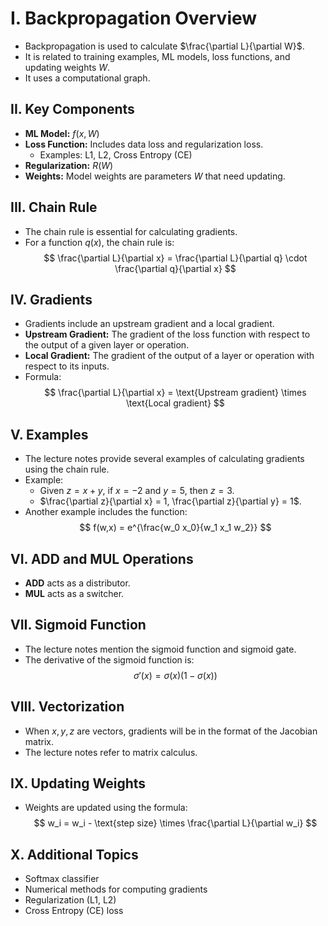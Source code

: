 # I. Backpropagation Overview

- Backpropagation is used to calculate $\frac{\partial L}{\partial W}$.
- It is related to training examples, ML models, loss functions, and updating weights $W$.
- It uses a computational graph.

## II. Key Components

- **ML Model:** $f(x, W)$
- **Loss Function:** Includes data loss and regularization loss.
  - Examples: L1, L2, Cross Entropy (CE)
- **Regularization:** $R(W)$
- **Weights:** Model weights are parameters $W$ that need updating.

## III. Chain Rule

- The chain rule is essential for calculating gradients.
- For a function $q(x)$, the chain rule is:
  $$
  \frac{\partial L}{\partial x} = \frac{\partial L}{\partial q} \cdot \frac{\partial q}{\partial x}
  $$

## IV. Gradients

- Gradients include an upstream gradient and a local gradient.
- **Upstream Gradient:** The gradient of the loss function with respect to the output of a given layer or operation.
- **Local Gradient:** The gradient of the output of a layer or operation with respect to its inputs.
- Formula:
  $$
  \frac{\partial L}{\partial x} = \text{Upstream gradient} \times \text{Local gradient}
  $$

## V. Examples

- The lecture notes provide several examples of calculating gradients using the chain rule.
- Example:
  - Given $z = x + y$, if $x = -2$ and $y = 5$, then $z = 3$.
  - $\frac{\partial z}{\partial x} = 1, \frac{\partial z}{\partial y} = 1$.
- Another example includes the function:
  $$
  f(w,x) = e^{\frac{w_0 x_0}{w_1 x_1 w_2}}
  $$

## VI. ADD and MUL Operations

- **ADD** acts as a distributor.
- **MUL** acts as a switcher.

## VII. Sigmoid Function

- The lecture notes mention the sigmoid function and sigmoid gate.
- The derivative of the sigmoid function is:
  $$
  \sigma'(x) = \sigma(x) (1 - \sigma(x))
  $$

## VIII. Vectorization

- When $x, y, z$ are vectors, gradients will be in the format of the Jacobian matrix.
- The lecture notes refer to matrix calculus.

## IX. Updating Weights

- Weights are updated using the formula:
  $$
  w_i = w_i - \text{step size} \times \frac{\partial L}{\partial w_i}
  $$

## X. Additional Topics

- Softmax classifier
- Numerical methods for computing gradients
- Regularization (L1, L2)
- Cross Entropy (CE) loss
